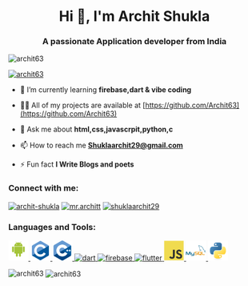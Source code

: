 <h1 align="center">Hi 👋, I'm Archit Shukla</h1>
<h3 align="center">A passionate Application developer from India</h3>

<p align="left"> <img src="https://komarev.com/ghpvc/?username=archit63&label=Profile%20views&color=0e75b6&style=flat" alt="archit63" /> </p>

<p align="left"> <a href="https://github.com/ryo-ma/github-profile-trophy"><img src="https://github-profile-trophy.vercel.app/?username=archit63" alt="archit63" /></a> </p>

- 🌱 I’m currently learning **firebase,dart & vibe coding**

- 👨‍💻 All of my projects are available at [https://github.com/Archit63](https://github.com/Archit63)

- 💬 Ask me about **html,css,javascrpit,python,c**

- 📫 How to reach me **Shuklaarchit29@gmail.com**

- ⚡ Fun fact **I Write Blogs and poets**

<h3 align="left">Connect with me:</h3>
<p align="left">
<a href="https://linkedin.com/in/archit-shukla" target="blank"><img align="center" src="https://raw.githubusercontent.com/rahuldkjain/github-profile-readme-generator/master/src/images/icons/Social/linked-in-alt.svg" alt="archit-shukla" height="30" width="40" /></a>
<a href="https://instagram.com/mr.architt" target="blank"><img align="center" src="https://raw.githubusercontent.com/rahuldkjain/github-profile-readme-generator/master/src/images/icons/Social/instagram.svg" alt="mr.architt" height="30" width="40" /></a>
<a href="https://medium.com/shuklaarchit29" target="blank"><img align="center" src="https://raw.githubusercontent.com/rahuldkjain/github-profile-readme-generator/master/src/images/icons/Social/medium.svg" alt="shuklaarchit29" height="30" width="40" /></a>
</p>

<h3 align="left">Languages and Tools:</h3>
<p align="left"> <a href="https://developer.android.com" target="_blank" rel="noreferrer"> <img src="https://raw.githubusercontent.com/devicons/devicon/master/icons/android/android-original-wordmark.svg" alt="android" width="40" height="40"/> </a> <a href="https://www.cprogramming.com/" target="_blank" rel="noreferrer"> <img src="https://raw.githubusercontent.com/devicons/devicon/master/icons/c/c-original.svg" alt="c" width="40" height="40"/> </a> <a href="https://www.w3schools.com/cpp/" target="_blank" rel="noreferrer"> <img src="https://raw.githubusercontent.com/devicons/devicon/master/icons/cplusplus/cplusplus-original.svg" alt="cplusplus" width="40" height="40"/> </a> <a href="https://dart.dev" target="_blank" rel="noreferrer"> <img src="https://www.vectorlogo.zone/logos/dartlang/dartlang-icon.svg" alt="dart" width="40" height="40"/> </a> <a href="https://firebase.google.com/" target="_blank" rel="noreferrer"> <img src="https://www.vectorlogo.zone/logos/firebase/firebase-icon.svg" alt="firebase" width="40" height="40"/> </a> <a href="https://flutter.dev" target="_blank" rel="noreferrer"> <img src="https://www.vectorlogo.zone/logos/flutterio/flutterio-icon.svg" alt="flutter" width="40" height="40"/> </a> <a href="https://developer.mozilla.org/en-US/docs/Web/JavaScript" target="_blank" rel="noreferrer"> <img src="https://raw.githubusercontent.com/devicons/devicon/master/icons/javascript/javascript-original.svg" alt="javascript" width="40" height="40"/> </a> <a href="https://www.mysql.com/" target="_blank" rel="noreferrer"> <img src="https://raw.githubusercontent.com/devicons/devicon/master/icons/mysql/mysql-original-wordmark.svg" alt="mysql" width="40" height="40"/> </a> <a href="https://www.python.org" target="_blank" rel="noreferrer"> <img src="https://raw.githubusercontent.com/devicons/devicon/master/icons/python/python-original.svg" alt="python" width="40" height="40"/> </a> </p>

<p><img align="left" src="https://github-readme-stats.vercel.app/api/top-langs?username=archit63&show_icons=true&locale=en&layout=compact" alt="archit63" /></p>

<p>&nbsp;<img align="center" src="https://github-readme-stats.vercel.app/api?username=archit63&show_icons=true&locale=en" alt="archit63" /></p>

